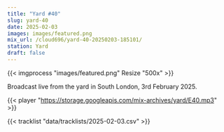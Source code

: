 ```yaml
---
title: "Yard #40"
slug: yard-40
date: 2025-02-03
images: images/featured.png
mix_url: /cloud696/yard-40-20250203-185101/
station: Yard
draft: false
---
```


{{< imgprocess "images/featured.png" Resize "500x" >}}

Broadcast live from the yard in South London, 3rd February 2025.

{{< player "https://storage.googleapis.com/mix-archives/yard/E40.mp3" >}}

{{< tracklist "data/tracklists/2025-02-03.csv" >}}
